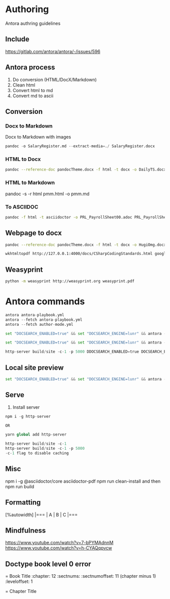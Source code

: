 # Authoring

Antora authring guidelines
## Include
https://gitlab.com/antora/antora/-/issues/596

## Antora process
1. Do conversion (HTML/DocX/Markdown)
2. Clean html
3. Convert html to md
4. Convert md to ascii

## Conversion

### Docx to Markdown 

Docx to Markdown with images

``` python 
pandoc -o SalaryRegister.md --extract-media=./ SalaryRegister.docx
```

### HTML to Docx
``` bash 
pandoc --reference-doc pandocTheme.docx -f html -t docx -o DailyTS.docx https://site/wagetype-based-timesheet/
```

### HTML to Markdown
pandoc -s -r html pmm.html -o pmm.md


### To ASCIIDOC

``` bash linenums="1"
pandoc -f html -t asciidoctor -o PRL_PayrollSheet00.adoc PRL_PayrollSheet00.html 
```

## Webpage to docx

``` bash
pandoc --reference-doc pandocTheme.docx -f html -t docx -o HugiOmg.docx http://127.0.0.1:5000/ess/index.html
```

``` bash
wkhtmltopdf http://127.0.0.1:4000/docs/CSharpCodingStandards.html google.pdf
```

## Weasyprint

``` bash 
python -m weasyprint http://weasyprint.org weasyprint.pdf
```

# Antora commands

``` python 
antora antora-playbook.yml
antora --fetch antora-playbook.yml
antora --fetch author-mode.yml 
```

``` python 
set "DOCSEARCH_ENABLED=true" && set "DOCSEARCH_ENGINE=lunr" && antora --generator antora-site-generator-lunr antora-playbook.yml
```

``` python 
set "DOCSEARCH_ENABLED=true" && set "DOCSEARCH_ENGINE=lunr" && antora --generator antora-site-generator-lunr author-mode.yml
```

``` python 
http-server build/site -c-1 -p 5000 DDOCSEARCH_ENABLED=true DOCSEARCH_ENGINE=lunr antora site.yml
```

## Local site preview

``` python
set "DOCSEARCH_ENABLED=true" && set "DOCSEARCH_ENGINE=lunr" && antora --generator antora-site-generator-lunr local-playbook.yml
``` 

## Serve
1. Install server

``` python linenums="1"
npm i -g http-server

OR 

yarn global add http-server
``` 

``` python linenums="1"
http-server build/site -c-1
http-server build/site -c-1 -p 5000
-c-1 flag to disable caching
``` 

## Misc
npm i -g @asciidoctor/core asciidoctor-pdf
npm run clean-install and then npm run build


## Formatting


[%autowidth]
|===
| A
| B
| C
|===

## Mindfulness
https://www.youtube.com/watch?v=7-bPYMAdnnM
https://www.youtube.com/watch?v=h-CYAQqpvcw



## Doctype book level 0 error

= Book Title
:chapter: 12
:sectnums: 
:sectnumoffset: 11  (chapter minus 1)
:leveloffset: 1

= Chapter Title 